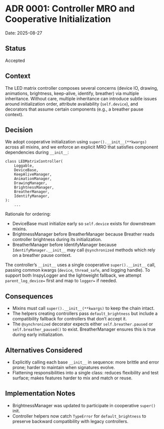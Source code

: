 # ADR 0001: Controller MRO and Cooperative Initialization

Date: 2025-08-27

## Status

Accepted

## Context

The LED matrix controller composes several concerns (device IO, drawing,
animations, brightness, keep-alive, identify, breather) via multiple
inheritance. Without care, multiple inheritance can introduce subtle issues
around initialization order, attribute availability (`self.device`), and
decorators that assume certain components (e.g., a breather pause context).

## Decision

We adopt cooperative initialization using `super().__init__(**kwargs)` across
all mixins, and we enforce an explicit MRO that satisfies component
dependencies during `__init__`:

```
class LEDMatrixController(
    Loggable,
    DeviceBase,
    KeepAliveManager,
    AnimationManager,
    DrawingManager,
    BrightnessManager,
    BreatherManager,
    IdentifyManager,
):
    ...
```

Rationale for ordering:
- DeviceBase must initialize early so `self.device` exists for downstream mixins.
- BrightnessManager before BreatherManager because Breather reads controller
  brightness during its initialization.
- BreatherManager before IdentifyManager because `IdentifyManager.__init__` may
  call `@synchronized` methods which rely on a breather pause context.

The controller’s `__init__` uses a single cooperative `super().__init__` call,
passing common kwargs (`device`, `thread_safe`, and logging handle). To support
both InspyLogger and the lightweight fallback, we attempt `parent_log_device=`
first and map to `logger=` if needed.

## Consequences

- Mixins must call `super().__init__(**kwargs)` to keep the chain intact.
- The helpers creating controllers pass `default_brightness` but include a
  compatibility fallback for controllers that don’t accept it.
- The `@synchronized` decorator expects either `self.breather.paused` or
  `self.breather_paused()` to exist. BreatherManager ensures this is true during
  early initialization.

## Alternatives Considered

- Explicitly calling each base `__init__` in sequence: more brittle and error
  prone; harder to maintain when signatures evolve.
- Flattening responsibilities into a single class: reduces flexibility and test
  surface; makes features harder to mix and match or reuse.

## Implementation Notes

- BrightnessManager was updated to participate in cooperative `super()` init.
- Controller helpers now catch `TypeError` for `default_brightness` to preserve
  backward compatibility with legacy controllers.

